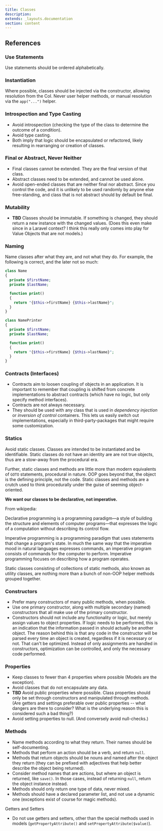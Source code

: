 ```yaml
---
title: Classes
description: 
extends: _layouts.documentation
section: content
---
```

## References

### Use Statements

Use statements should be ordered alphabetically.

### Instantiation

Where possible, classes should be injected via the constructor, allowing resolution from the CoI. Never user helper methods, or manual resolution via the `app("...")` helper.

### Introspection and Type Casting

- Avoid introspection (checking the type of the class to determine the outcome of a condition).
- Avoid type casting.
- Both imply that logic should be encapsulated or refactored, likely resulting in rearranging or creation of classes.

### Final or Abstract, Never Neither

- Final classes cannot be extended. They are the final version of that class.
- Abstract classes need to be extended, and cannot be used alone.
- Avoid open-ended classes that are neither final nor abstract. Since you control the code, and it is unlikely to be used randomly by anyone else free-standing, and class that is not abstract should by default be final.

### Mutability

- **TBD** Classes should be immutable. If something is changed, they should return a new instance with the changed values. (Does this even make since in a Laravel context? I think this really only comes into play for Value Objects that are not models.)

### Naming

Name classes after what they are, and not what they do. For example, the following is correct, and the later not so much:

```php
class Name
{
  private $firstName;
  private $lastName;

  function print()
  {
    return "{$this->firstName} {$this->lastName}";
  }
}
```

```php
class NamePrinter
{
  private $firstName;
  private $lastName;

  function print()
  {
    return "{$this->firstName} {$this->lastName}";
  }
}
```

### Contracts (Interfaces)

- Contracts aim to loosen coupling of objects in an application. It is important to remember that coupling is shifted from concrete implementations to abstract contracts (which have no logic, but only specify method interfaces).
- Contracts are not always necessary.
- They should be used with any class that is used in _dependency injection_ or _inversion of control_ containers. This lets us easily switch out implementations, especially in third-party-packages that might require some customization.

### Statics

Avoid static classes. Classes are intended to be instantiated and be identifiable. Static classes do not have an identity are are not true objects, thus are a stow-away from the procedural era.

Further, static classes and methods are little more than modern equivalents of `GOTO` statements, procedural in nature. OOP goes beyond that, the object is the defining principle, not the code. Static classes and methods are a crutch used to think procedurally under the guise of seeming object-oriented.

**We want our classes to be declarative, not imperative.**

From wikipedia:

Declarative programming is a programming paradigm—a style of building the structure and elements of computer programs—that expresses the logic of a computation without describing its control flow.

Imperative programming is a programming paradigm that uses statements that change a program&#39;s state. In much the same way that the imperative mood in natural languages expresses commands, an imperative program consists of commands for the computer to perform. Imperative programming focuses on describing how a program operates.

Static classes consisting of collections of static methods, also known as utility classes, are nothing more than a bunch of non-OOP helper methods grouped together.

### Constructors

- Prefer many constructors of many public methods, when possible.
- Use one primary constructor, along with multiple secondary (named) constructors that all make use of the primary constructor.
- Constructors should not include any functionality or logic, but merely assign values to object properties. If logic needs to be performed, this is an indication that the information passed in should actually be another object. The reason behind this is that any code in the constructor will be parsed every time an object is created, regardless if it is necessary or not. That can&#39;t be optimized. Instead of only assignments are handled in constructors, optimization can be controlled, and only the necessary code performed.

### Properties

- Keep classes to fewer than 4 properties where possible (Models are the exception).
- Avoid classes that do not encapsulate any data.
- **TBD** Avoid public properties where possible. Class properties should only be set through constructors and manipulated through methods. (Are getters and settings preferable over public properties -- what dangers are there to consider? What is the underlying reason this is considered such a bad thing?)
- Avoid setting properties to null. (And conversely avoid null-checks.)

### Methods

- Name methods according to what they return. Their names should be self-documenting.
- Methods that perform an action should be a verb, and return `null`.
- Methods that return objects should be nouns and named after the object they return (they can be prefixed with adjectives that help better describe the object being returned).
- Consider method names that are actions, but where an object is returned, like `save()`. In those cases, instead of returning `null`, return the object instance instead.
- Methods should only return one type of data, never mixed.
- Methods should have a declared parameter list, and not use a dynamic one (exceptions exist of course for magic methods).

Getters and Setters

- Do not use getters and setters, other than the special methods used in models (`getPropertyAttribute()` and `setPropertyAttribute($value)`).
